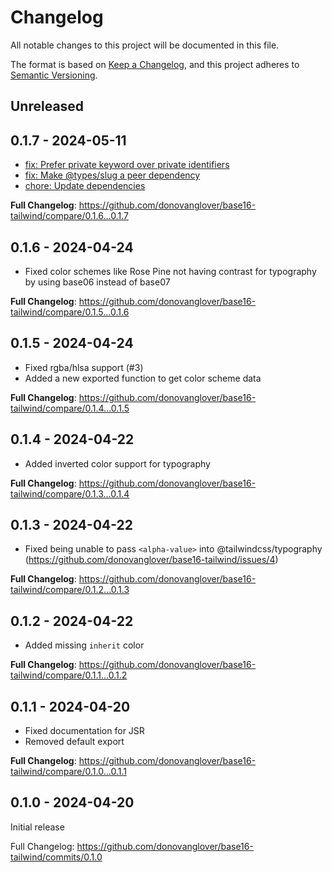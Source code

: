 # Changelog

All notable changes to this project will be documented in this file.

The format is based on [Keep a Changelog](https://keepachangelog.com/en/1.0.0/),
and this project adheres to [Semantic Versioning](https://semver.org/spec/v2.0.0.html).

## Unreleased

## 0.1.7 - 2024-05-11

- [fix: Prefer private keyword over private identifiers](https://github.com/donovanglover/base16-tailwind/commit/1917427c90dabcbdcbad67c41e66944bea575b1b)
- [fix: Make @types/slug a peer dependency](https://github.com/donovanglover/base16-tailwind/commit/9a77df6b944b51325034cd1c24747629a1843b0c)
- [chore: Update dependencies](https://github.com/donovanglover/base16-tailwind/commit/a6a524f6bf4b64b9fece37b80c0e019c71fedbb7)

**Full Changelog**: https://github.com/donovanglover/base16-tailwind/compare/0.1.6...0.1.7

## 0.1.6 - 2024-04-24

- Fixed color schemes like Rose Pine not having contrast for typography by using base06 instead of base07

**Full Changelog**: https://github.com/donovanglover/base16-tailwind/compare/0.1.5...0.1.6

## 0.1.5 - 2024-04-24

- Fixed rgba/hlsa support (#3)
- Added a new exported function to get color scheme data

**Full Changelog**: https://github.com/donovanglover/base16-tailwind/compare/0.1.4...0.1.5

## 0.1.4 - 2024-04-22

- Added inverted color support for typography

**Full Changelog**: https://github.com/donovanglover/base16-tailwind/compare/0.1.3...0.1.4

## 0.1.3 - 2024-04-22

- Fixed being unable to pass `<alpha-value>` into @tailwindcss/typography (https://github.com/donovanglover/base16-tailwind/issues/4)

**Full Changelog**: https://github.com/donovanglover/base16-tailwind/compare/0.1.2...0.1.3

## 0.1.2 - 2024-04-22

- Added missing `inherit` color

**Full Changelog**: https://github.com/donovanglover/base16-tailwind/compare/0.1.1...0.1.2

## 0.1.1 - 2024-04-20

- Fixed documentation for JSR
- Removed default export

**Full Changelog**: https://github.com/donovanglover/base16-tailwind/compare/0.1.0...0.1.1

## 0.1.0 - 2024-04-20

Initial release

Full Changelog: https://github.com/donovanglover/base16-tailwind/commits/0.1.0
